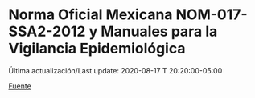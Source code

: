 # Norma Oficial Mexicana NOM-017-SSA2-2012 y Manuales para la Vigilancia Epidemiológica
 
Última actualización/Last update: 2020-08-17 T 20:20:00-05:00

 [Fuente](https://www.gob.mx/salud/documentos/manuales-para-la-vigilancia-epidemiologica-102563)
